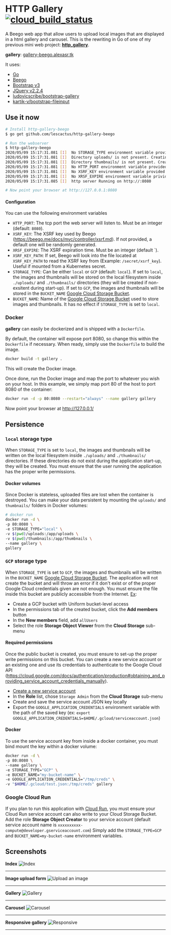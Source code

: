 HTTP Gallery  
[![cloud_build_status](https://storage.googleapis.com/gcp-build-badge/http-gallery-beego/statusbadge.svg)](https://github.com/lescactus/http-gallery-beego)
==================

A Beego web app that allow users to upload local images that are displayed in a html gallery and carousel. This is the rewriting in Go of one of my previous mini web project: **[http_gallery](https://github.com/lescactus/http_gallery)**.

**gallery**: [gallery-beego.alexasr.tk][1]

It uses:

   * [Go][2]
   * [Beego][3]
   * [Bootstrap v3][4]
   * [JQuery v2.2.4][5]
   * [ludovicscribe/bootstrap-gallery][6]
   * [kartik-v/bootstrap-fileinput][7]

Use it now
----------

```sh
# Install http-gallery-beego
$ go get github.com/lescactus/http-gallery-beego

# Run the webserver
$ http-gallery-beego
2020/05/09 15:17:31.081 [I]  No STORAGE_TYPE environment variable provided. Fallback to 'local'
2020/05/09 15:17:31.081 [I]  Directory uploads/ is not present. Creating it...
2020/05/09 15:17:31.081 [I]  Directory thumbnails/ is not present. Creating it...
2020/05/09 15:17:31.081 [I]  No HTTP_PORT environment variable provided. Fallback to :8080
2020/05/09 15:17:31.081 [I]  No XSRF_KEY environment variable provided. A default one will be randomly generated
2020/05/09 15:17:31.081 [I]  No XRSF_EXPIRE environment variable privided. Fallback to 0
2020/05/09 15:17:31.085 [I]  http server Running on http://:8080

# Now point your browser at http://127.0.0.1:8080
```
#### Configuration
You can use the following environment variables

* `HTTP_PORT`: The tcp port the web server will listen to. Must be an integer (default: `8080`).
* `XSRF_KEY`: The XSRF key used by Beego (https://beego.me/docs/mvc/controller/xsrf.md). If not provided, a default one will be randomly generated.
* `XRSF_EXPIRE`: The XSRF expiration time. Must be an integer (default `).
* `XSRF_KEY_PATH`: If set, Beego will look into the file located at `XSRF_KEY_PATH` to read the XSRF key from (Example: `/secret/xsrf_key`). Useful if mounted from a Kubernetes secret.
* `STORAGE_TYPE`: Can be either `local` or `GCP` (default: `local`). If set to `local`, the images and thumbnails will be stored on the local filesystem inside `./uploads/` and `./thumbnails/` directories (they will be created if non-exsitent during start-up). If set to `GCP`, the images and thumbnails will be stored in the `BUCKET_NAME` [Google Cloud Storage Bucket](https://cloud.google.com/storage/docs/json_api/v1/buckets).
* `BUCKET_NAME`: Name of the [Google Cloud Storage Bucket](https://cloud.google.com/storage/docs/json_api/v1/buckets) used to store images and thumbnails. It has no effect if `STORAGE_TYPE` is set to `local`. 

### Docker
**gallery** can easily be dockerized and is shipped with a ``Dockerfile``.

By default, the container will expose port 8080, so change this within the ``Dockerfile`` if necessary. When ready, simply use the ``Dockerfile`` to build the image.

```sh
docker build -t gallery .
```
This will create the Docker image.

Once done, run the Docker image and map the port to whatever you wish on your host. In this example, we simply map port 80 of the host to port 8080 of the container:

```sh
docker run -d -p 80:8080 --restart="always" --name gallery gallery 
```

Now point your browser at http://127.0.0.1/ 

## Persistence
### `local` storage type 
When `STORAGE_TYPE` is set to `local`, the images and thumbnails will be written on the local filesystem inside `./uploads/` and `./thumbnails/` directories. If these directories do not exist during the application start-up, they will be created. You must ensure that the user running the application has the proper write permissions.
#### Docker volumes
Since Docker is stateless, uploaded files are lost when the container is destroyed. You can make your data persistent by mounting the `uploads/` and `thumbnails/` folders in Docker volumes:
```sh
# docker run
docker run -d \
-p 80:8080 \
-e STORAGE_TYPE="local" \
-v $(pwd)/uploads:/app/uploads \
-v $(pwd)/thumbnails:/app/thumbnails \
--name gallery \
gallery
```

### `GCP` storage type
When `STORAGE_TYPE` is set to `GCP`, the images and thumbnails will be written in the `BUCKET_NAME` [Google Cloud Storage Bucket](https://cloud.google.com/storage/docs/json_api/v1/buckets).
The application will not create the bucket and will throw an error if it don't exist or of the proper Google Cloud credentials given are not enough.
You must ensure the file inside this bucket are publicly accessible from the Internet. [Ex](https://cloud.google.com/storage/docs/access-control/making-data-public#buckets):
* Create a GCP bucket with Uniform bucket-level access
* In the permissions tab of the created bucket, click the **Add members** button
* In the **New members** field, add `allUsers`
* Select the role **Storage Object Viewer** from the **Cloud Storage** sub-menu

#### Required permissions
Once the public bucket is created, you must ensure to set-up the proper write permissions on this bucket. You can create a new service account or an existing one and use its credentials to authenticate to the Google Cloud API (https://cloud.google.com/docs/authentication/production#obtaining_and_providing_service_account_credentials_manually). 
* [Create a new service account](https://cloud.google.com/docs/authentication/getting-started#creating_a_service_account)
* In the **Role** list, chose `Storage Admin` from the **Cloud Storage** sub-menu
* Create and save the service account JSON key locally
* Export the `GOOGLE_APPLICATION_CREDENTIALS` environment variable with the path of the saved key (ex: `export GOOGLE_APPLICATION_CREDENTIALS=$HOME/.gcloud/serviceaccount.json`)

#### Docker
To use the service account key from inside a docker container, you must bind mount the key within a docker volume:
```sh
docker run -d \
-p 80:8080 \
--name gallery \
-e STORAGE_TYPE="GCP" \
-e BUCKET_NAME="my-bucket-name" \
-e GOOGLE_APPLICATION_CREDENTIALS="/tmp/creds" \
-v "$HOME/.gcloud/test.json:/tmp/creds" gallery
```

### Google Cloud Run
If you plan to run this application with [Cloud Run](https://cloud.google.com/run), you must ensure your Cloud Run service account can also write to your Cloud Storage Bucket. 
Add the role **Storage Object Creator** to your service account (default service account name is `xxxxxxxxxx-compute@developer.gserviceaccount.com`)
Simply add the `STORAGE_TYPE=GCP` and `BUCKET_NAME=my-bucket-name` environment variables.

Screenshots
-----------
**Index**
![Index](https://i.imgur.com/DIMzgU6.png "Index")
***
**Image upload form**
![Upload an image](https://i.imgur.com/RGCiG8l.png "Upload an image")
***
**Gallery**
![Gallery](https://i.imgur.com/eadFN3J.png "Gallery")
***
**Carousel**
![Carousel](https://i.imgur.com/WaMuiv9.png "Carousel")
***
**Responsive gallery**
![Responsive](https://i.imgur.com/fGxH2CH.png "Responsive")
***



[1]: https://gallery-beego.alexasr.tk/
[2]: https://golang.org/
[3]: https://beego.me/
[4]: https://getbootstrap.com/
[5]: https://jquery.com/
[6]: https://github.com/ludovicscribe/bootstrap-gallery
[7]: https://github.com/kartik-v/bootstrap-fileinput
